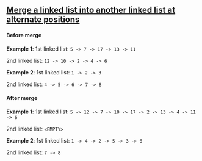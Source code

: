 ## [Merge a linked list into another linked list at alternate positions](http://www.geeksforgeeks.org/merge-a-linked-list-into-another-linked-list-at-alternate-positions/)

#### Before merge
**Example 1**:
1st linked list:
```5 -> 7 -> 17 -> 13 -> 11```

2nd linked list:
```12 -> 10 -> 2 -> 4 -> 6```

**Example 2**:
1st linked list:
```1 -> 2 -> 3```

2nd linked list:
```4 -> 5 -> 6 -> 7 -> 8```


#### After merge
**Example 1**:
1st linked list:
```5 -> 12 -> 7 -> 10 -> 17 -> 2 -> 13 -> 4 -> 11 -> 6```

2nd linked list:
```<EMPTY>```

**Example 2**:
1st linked list:
```1 -> 4 -> 2 -> 5 -> 3 -> 6```

2nd linked list:
```7 -> 8```
